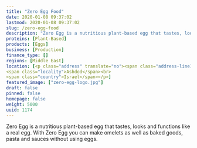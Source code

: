 ```yaml
---
title: "Zero Egg Food"
date: 2020-01-08 09:37:02
lastmod: 2020-01-08 09:37:02
slug: /zero-egg-food
description: "Zero Egg is a nutritious plant-based egg that tastes, looks and functions like a real egg. With Zero Egg you can make omelets as well as baked goods, pasta and sauces without using eggs."
proteins: [Plant-Based]
products: [Eggs]
business: [Production]
finance_type: []
regions: [Middle East]
location: [<p class="address" translate="no"><span class="address-line1">Rambam Street</span><br>
<span class="locality">Ashdod</span><br>
<span class="country">Israel</span></p>]
featured_image: ["zero-egg-logo.jpg"]
draft: false
pinned: false
homepage: false
weight: 5000
uuid: 1174
---
```

Zero Egg is a nutritious plant-based egg that tastes, looks and functions like a real egg. With Zero Egg you can make omelets as well as baked goods, pasta and sauces without using eggs.

